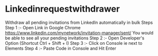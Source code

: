 # Linkedinrequestwithdrawer
Withdraw all pending invitations from LinkedIn automatically in bulk
Steps
Step 1 :- Open Link in Google Chrome https://www.linkedin.com/mynetwork/invitation-manager/sent/
          You would be able to see all your pending invitations
Step 2 :- Open Developer's Option (Shortcut Ctrl + Shift + I)
Step 3 :- Click on Console ie next to Elements
Step 4 :- Paste Code in Console and Hit Enter
